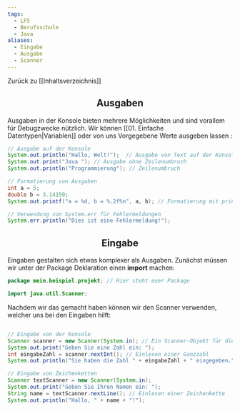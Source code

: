 ```yaml
---
tags:
  - LF5
  - Berufsschule
  - Java
aliases:
  - Eingabe
  - Ausgabe
  - Scanner
---
```

Zurück zu [[Inhaltsverzeichnis]]
<h2 align="center"> Ausgaben </h2>

Ausgaben in der Konsole bieten mehrere Möglichkeiten und sind vorallem für Debugzwecke nützlich. Wir können [[01. Einfache Datentypen|Variablen]] oder von uns Vorgegebene Werte ausgeben lassen :

```java 
// Ausgabe auf der Konsole 
System.out.println("Hallo, Welt!");  // Ausgabe von Text auf der Konsole 
System.out.print("Java "); // Ausgabe ohne Zeilenumbruch
System.out.println("Programmierung"); // Zeilenumbruch

// Formatierung von Ausgaben
int a = 5; 
double b = 3.14159; 
System.out.printf("a = %d, b = %.2f%n", a, b); // Formatierung mit printf 

// Verwendung von System.err für Fehlermeldungen 
System.err.println("Dies ist eine Fehlermeldung!");
```

<h2 align="center"> Eingabe </h2>

Eingaben gestalten sich etwas komplexer als Ausgaben. Zunächst müssen wir unter der Package Deklaration einen **import** machen:

```java
package mein.beispiel.projekt; // Hier steht euer Package

import java.util.Scanner;
```

Nachdem wir das gemacht haben können wir den Scanner verwenden, welcher uns bei den Eingaben hilft:

```java

// Eingabe von der Konsole 
Scanner scanner = new Scanner(System.in); // Ein Scanner-Objekt für die Eingabe 
System.out.print("Geben Sie eine Zahl ein: "); 
int eingabeZahl = scanner.nextInt(); // Einlesen einer Ganzzahl
System.out.println("Sie haben die Zahl " + eingabeZahl + " eingegeben."); 

// Eingabe von Zeichenketten 
Scanner textScanner = new Scanner(System.in); 
System.out.print("Geben Sie Ihren Namen ein: "); 
String name = textScanner.nextLine(); // Einlesen einer Zeichenkette 
System.out.println("Hallo, " + name + "!");

```
